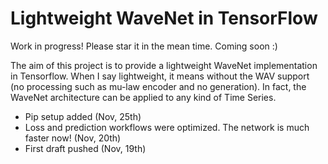 # Lightweight WaveNet in TensorFlow

Work in progress! Please star it in the mean time. Coming soon :)

The aim of this project is to provide a lightweight WaveNet implementation in Tensorflow. When I say lightweight, it means without the WAV support (no processing such as mu-law encoder and no generation). In fact, the WaveNet architecture can be applied to any kind of Time Series.

- Pip setup added (Nov, 25th)
- Loss and prediction workflows were optimized. The network is much faster now! (Nov, 20th)
- First draft pushed (Nov, 19th)
